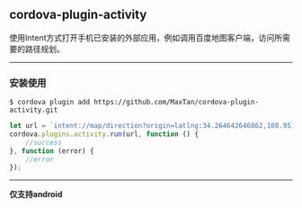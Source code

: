 ## cordova-plugin-activity

使用Intent方式打开手机已安装的外部应用，例如调用百度地图客户端，访问所需要的路径规划。

----

### 安装使用

```
$ cordova plugin add https://github.com/MaxTan/cordova-plugin-activity.git
```    


```js
let url = `intent://map/direction?origin=latlng:34.264642646862,108.95108518068|name:我家&destination=大雁塔&mode=driving®ion=西安&referer=Autohome|GasStation#Intent;scheme=bdapp;package=com.baidu.BaiduMap;end`;
cordova.plugins.activity.run(url, function () {
    //success
}, function (error) {
    //error
});

```

----

**仅支持android**